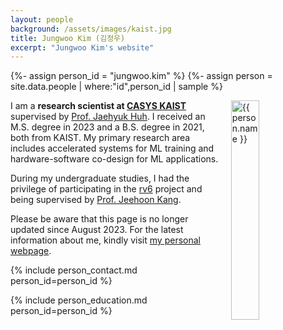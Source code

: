 ```yaml
---
layout: people
background: /assets/images/kaist.jpg
title: Jungwoo Kim (김정우)
excerpt: "Jungwoo Kim's website"
---
```


{%- assign person_id = "jungwoo.kim" %}
{%- assign person = site.data.people | where:"id",person_id | sample %}

<img align="right" style="width: 30%; padding-left: 3%;" src="{{ site.baseurl }}/assets/images/people/jungwoo.kim.jpg" alt="{{ person.name }}">

I am a **research scientist at [CASYS KAIST](https://casyslab.kaist.ac.kr/)** supervised by [Prof. Jaehyuk Huh](https://jaehyuk-huh.github.io/index.html).
I received an M.S. degree in 2023 and a B.S. degree in 2021, both from KAIST.
My primary research area includes accelerated systems for ML training and hardware-software co-design for ML applications.

During my undergraduate studies, I had the privilege of participating in the [rv6](https://github.com/kaist-cp/rv6) project and being supervised by [Prof. Jeehoon Kang](https://www.fearless.systems/jeehoon.kang/).

Please be aware that this page is no longer updated since August 2023. For the latest information about me, kindly visit [my personal webpage](https://sites.google.com/view/jungwookim).


{% include person_contact.md person_id=person_id %}


{% include person_education.md person_id=person_id %}


<!--

#### Calendar

<div class="responsive-iframe-container big-container">
    <iframe src="https://calendar.google.com/calendar/embed?showTitle=0&amp;showPrint=0&amp;mode=WEEK&amp&amp;wkst=1&amp;bgcolor=%23FFFFFF&amp;src=jeehoon.kang%40cp.kaist.ac.kr&amp;color=%23125A12&amp;ctz=Asia%2FSeoul" style="border-width:0; margin-top:15pt;" frameborder="0" scrolling="no"></iframe>
</div>
<div class="responsive-iframe-container small-container" style="height: 1000;">
    <iframe src="https://calendar.google.com/calendar/embed?showTitle=0&amp;showPrint=0&amp;mode=AGENDA&amp&amp;wkst=1&amp;bgcolor=%23FFFFFF&amp;src=jeehoon.kang%40cp.kaist.ac.kr&amp;color=%23125A12&amp;ctz=Asia%2FSeoul" style="border-width:0" frameborder="0" scrolling="no"></iframe>
</div>

-->

